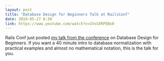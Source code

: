```yaml
---
layout: post
title: "Database Design for Beginners Talk at RailsConf"
date: 2019-05-27 8:30
link: https://www.youtube.com/watch?v=1VsSXRPEBo0
---
```


Rails Conf just posted [my talk from the conference][link] on Database Design for Beginners.  If you want a 40 minute intro to database normalization with
practical examples and almost no mathematical notation, this is the talk for you.

[link]: https://www.youtube.com/watch?v=1VsSXRPEBo0
